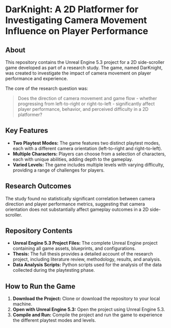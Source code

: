 # DarKnight: A 2D Platformer for Investigating Camera Movement Influence on Player Performance

## About

This repository contains the Unreal Engine 5.3 project for a 2D side-scroller game developed as part of a research study. The game, named DarKnight, was created to investigate the impact of camera movement on player performance and experience.

The core of the research question was:

> Does the direction of camera movement and game flow - whether progressing from left-to-right or right-to-left - significantly affect player performance, behavior, and perceived difficulty in a 2D platformer?

## Key Features

*   **Two Playtest Modes:** The game features two distinct playtest modes, each with a different camera orientation (left-to-right and right-to-left). 
*   **Multiple Characters:** Players can choose from a selection of characters, each with unique abilities, adding depth to the gameplay. 
*   **Varied Levels:** The game includes multiple levels with varying difficulty, providing a range of challenges for players. 

## Research Outcomes

The study found no statistically significant correlation between camera direction and player performance metrics, suggesting that camera orientation does not substantially affect gameplay outcomes in a 2D side-scroller. 

## Repository Contents

*   **Unreal Engine 5.3 Project Files:** The complete Unreal Engine project containing all game assets, blueprints, and configurations.
*   **Thesis:** The full thesis provides a detailed account of the research project, including literature review, methodology, results, and analysis. 
*   **Data Analysis Scripts:** Python scripts used for the analysis of the data collected during the playtesting phase.

## How to Run the Game

1.  **Download the Project:** Clone or download the repository to your local machine.
2.  **Open with Unreal Engine 5.3:** Open the project using Unreal Engine 5.3.
3.  **Compile and Run:** Compile the project and run the game to experience the different playtest modes and levels.
